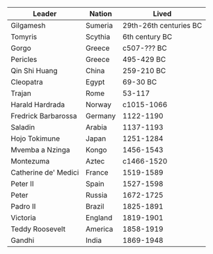 |Leader|Nation|Lived|
|---|---|---| 
| Gilgamesh | Sumeria | 29th-26th centuries BC | 
| Tomyris | Scythia | 6th century BC | 
| Gorgo | Greece | c507-??? BC | 
| Pericles | Greece | 495-429 BC | 
| Qin Shi Huang | China | 259-210 BC | 
| Cleopatra | Egypt | 69-30 BC | 
| Trajan | Rome | 53-117 | 
| Harald Hardrada | Norway | c1015-1066 | 
| Fredrick Barbarossa | Germany | 1122-1190 | 
| Saladin | Arabia | 1137-1193 | 
| Hojo Tokimune | Japan | 1251-1284 | 
| Mvemba a Nzinga | Kongo | 1456-1543 | 
| Montezuma | Aztec | c1466-1520 | 
| Catherine de' Medici | France | 1519-1589 | 
| Peter II | Spain | 1527-1598 | 
| Peter | Russia | 1672-1725 | 
| Padro II | Brazil | 1825-1891 | 
| Victoria | England | 1819-1901 | 
| Teddy Roosevelt | America | 1858-1919 | 
| Gandhi | India | 1869-1948 | 

